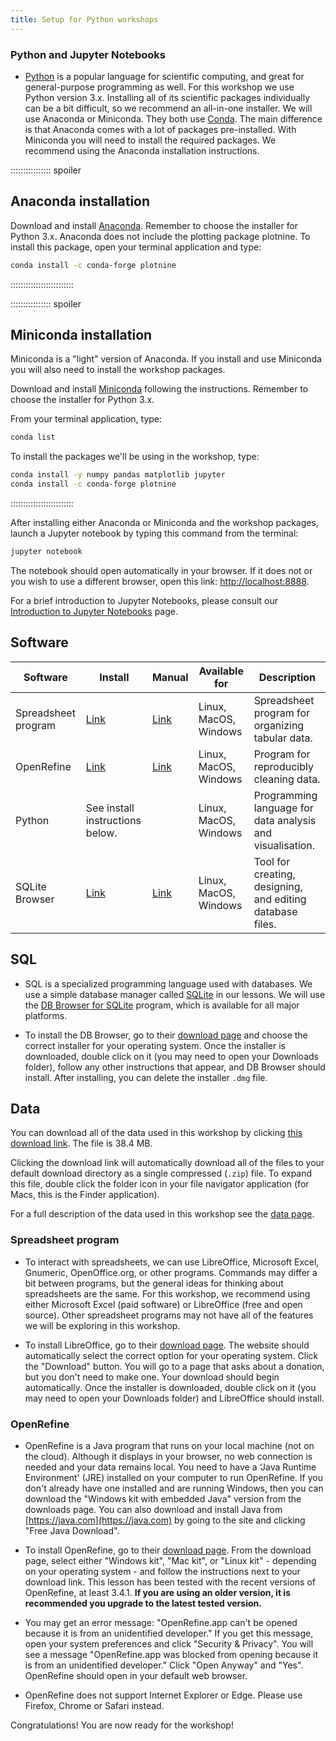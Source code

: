 ```yaml
---
title: Setup for Python workshops
---
```







### Python and Jupyter Notebooks

- [Python](https://python.org) is a popular language for
  scientific computing, and great for general-purpose programming as
  well. For this workshop we use Python version 3.x.
  Installing all of its scientific packages individually can be
  a bit difficult, so we recommend an all-in-one installer.
  We will use Anaconda or Miniconda.
  They both use [Conda](https://conda.io/en/latest/). The main difference is
  that Anaconda comes with a lot of packages pre-installed.
  With Miniconda you will need to install the required packages.
  We recommend using the Anaconda installation instructions.

:::::::::::::::: spoiler

## Anaconda installation

Download and install [Anaconda](https://www.anaconda.com/download).
Remember to choose the installer for Python 3.x.
Anaconda does not include the plotting package plotnine.  To install this package, open your terminal application and
type:

```bash
conda install -c conda-forge plotnine
```

:::::::::::::::::::::::::

:::::::::::::::: spoiler

## Miniconda installation

Miniconda is a "light" version of Anaconda. If you install and use Miniconda
you will also need to install the workshop packages.

Download and install [Miniconda](https://docs.conda.io/en/latest/miniconda.html)
following the instructions. Remember to choose the installer for
Python 3.x.

From your terminal application, type:

```bash
conda list
```

To install the packages we'll be using in the workshop, type:

```bash
conda install -y numpy pandas matplotlib jupyter
conda install -c conda-forge plotnine
```

:::::::::::::::::::::::::

After installing either Anaconda or Miniconda and the workshop packages,
launch a Jupyter notebook by typing this command from the terminal:

```bash
jupyter notebook
```

The notebook should open automatically in your browser. If it does not or you
wish to use a different browser, open this link: [http://localhost:8888](https://localhost:8888).

For a brief introduction to Jupyter Notebooks, please consult our
[Introduction to Jupyter Notebooks](https://datacarpentry.org/python-ecology-lesson/jupyter_notebooks/) page.



## Software

| Software            | Install                         | Manual | Available for         | Description                                               | 
| ------------------- | ------------------------------- | ------ | --------------------- | --------------------------------------------------------- |
| Spreadsheet program | [Link](https://www.libreoffice.org/download/download/)                                | [Link](https://documentation.libreoffice.org/en/english-documentation/)       | Linux, MacOS, Windows | Spreadsheet program for organizing tabular data.          | 
| OpenRefine          | [Link](http://openrefine.org/download.html)                                | [Link](http://openrefine.org/documentation.html)       | Linux, MacOS, Windows | Program for reproducibly cleaning data.                   | 
| Python              | See install instructions below. |        | Linux, MacOS, Windows | Programming language for data analysis and visualisation. | 
| SQLite Browser      | [Link](http://sqlitebrowser.org/dl/)                                | [Link](https://github.com/sqlitebrowser/sqlitebrowser/wiki)       | Linux, MacOS, Windows | Tool for creating, designing, and editing database files. | 






## SQL

- SQL is a specialized programming language used with databases.  We
  use a simple database manager called [SQLite](https://www.sqlite.org/)
  in our lessons. We will use the [DB Browser for SQLite](https://sqlitebrowser.org/) program,
  which is available for all major platforms.

- To install the DB Browser, go to their [download page](https://sqlitebrowser.org/dl/) and choose the correct installer for
  your operating system. Once the installer is downloaded, double click on it (you may need to open your Downloads folder), follow
  any other instructions that appear, and
  DB Browser should install. After installing, you can delete the installer `.dmg` file.








## Data

You can download all of the data used in this workshop by clicking
[this download link](https://ndownloader.figshare.com/articles/1314459/versions/9). The file is 38.4 MB.

Clicking the download link will automatically download all of the files to your default download directory as a single compressed
(`.zip`) file. To expand this file, double click the folder icon in your file navigator application (for Macs, this is the Finder
application).

For a full description of the data used in this workshop see the [data page](learners/data.md).








### Spreadsheet program

- To interact with spreadsheets, we can use LibreOffice, Microsoft Excel, Gnumeric, OpenOffice.org, or other programs.
  Commands may differ a bit between programs, but the general ideas for thinking about spreadsheets are the same. For this workshop,
  we recommend using either Microsoft Excel (paid software) or LibreOffice (free and open source). Other spreadsheet programs may
  not have all of the features we will be exploring in this workshop.

- To install LibreOffice, go to their [download page](https://www.libreoffice.org/download/download/). The website should
  automatically select the correct option for your operating system. Click the "Download" button. You will go to a page that asks about a
  donation, but you don't need to make one. Your download should begin automatically. Once the installer is downloaded, double click on it (you may need to open your Downloads folder) and LibreOffice should install.








### OpenRefine

- OpenRefine is a Java program that runs on your local machine (not on the cloud). Although it displays in your browser, no web
  connection is needed and your data remains local. You need to have a ‘Java Runtime Environment' (JRE) installed on your computer to run
  OpenRefine. If you don't already have one installed and are running Windows, then you can download the "Windows kit with embedded Java" version from the downloads page. You can also download and install Java from [https://java.com](https://java.com) by going to the site and clicking "Free Java Download".

- To install OpenRefine, go to their [download page](https://openrefine.org/download.html). From the download page, select either "Windows
  kit", "Mac kit", or "Linux kit" - depending on your operating system - and follow the instructions next to your download link. This
  lesson has been tested with the recent versions of OpenRefine, at least 3.4.1. **If you are using an older version, it is
  recommended you upgrade to the latest tested version.**

- You may get an error message: "OpenRefine.app can't be opened because it is from an unidentified developer." If you get this message,
  open your system preferences and click "Security \& Privacy". You will see a message "OpenRefine.app was blocked from opening because it
  is from an unidentified developer." Click "Open Anyway" and "Yes". OpenRefine should open in your default web browser.

- OpenRefine does not support Internet Explorer or Edge. Please use Firefox, Chrome or Safari instead.



Congratulations! You are now ready for the workshop!


